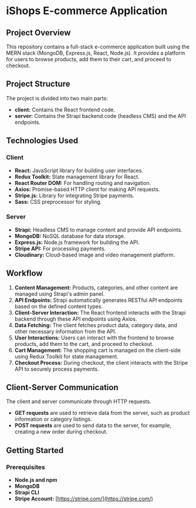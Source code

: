 # iShops E-commerce Application

## Project Overview

This repository contains a full-stack e-commerce application built using the MERN stack (MongoDB, Express.js, React, Node.js). It provides a platform for users to browse products, add them to their cart, and proceed to checkout.

## Project Structure

The project is divided into two main parts:

- **client:** Contains the React frontend code.
- **server:** Contains the Strapi backend code (headless CMS) and the API endpoints.

## Technologies Used

### Client

- **React:** JavaScript library for building user interfaces.
- **Redux Toolkit:** State management library for React.
- **React Router DOM:**  For handling routing and navigation.
- **Axios:** Promise-based HTTP client for making API requests.
- **Stripe.js:** Library for integrating Stripe payments.
- **Sass:** CSS preprocessor for styling.

### Server

- **Strapi:** Headless CMS to manage content and provide API endpoints.
- **MongoDB:** NoSQL database for data storage.
- **Express.js:** Node.js framework for building the API.
- **Stripe API:** For processing payments.
- **Cloudinary:**  Cloud-based image and video management platform.

## Workflow

1. **Content Management:** Products, categories, and other content are managed using Strapi's admin panel.
2. **API Endpoints:** Strapi automatically generates RESTful API endpoints based on the defined content types.
3. **Client-Server Interaction:** The React frontend interacts with the Strapi backend through these API endpoints using Axios.
4. **Data Fetching:** The client fetches product data, category data, and other necessary information from the API.
5. **User Interactions:** Users can interact with the frontend to browse products, add them to the cart, and proceed to checkout.
6. **Cart Management:** The shopping cart is managed on the client-side using Redux Toolkit for state management.
7. **Checkout Process:** During checkout, the client interacts with the Stripe API to securely process payments.

## Client-Server Communication

The client and server communicate through HTTP requests.

- **GET requests** are used to retrieve data from the server, such as product information or category listings.
- **POST requests** are used to send data to the server, for example, creating a new order during checkout.

## Getting Started

### Prerequisites

- **Node.js and npm**
- **MongoDB**
- **Strapi CLI**
- **Stripe Account:** [https://stripe.com/](https://stripe.com/) 